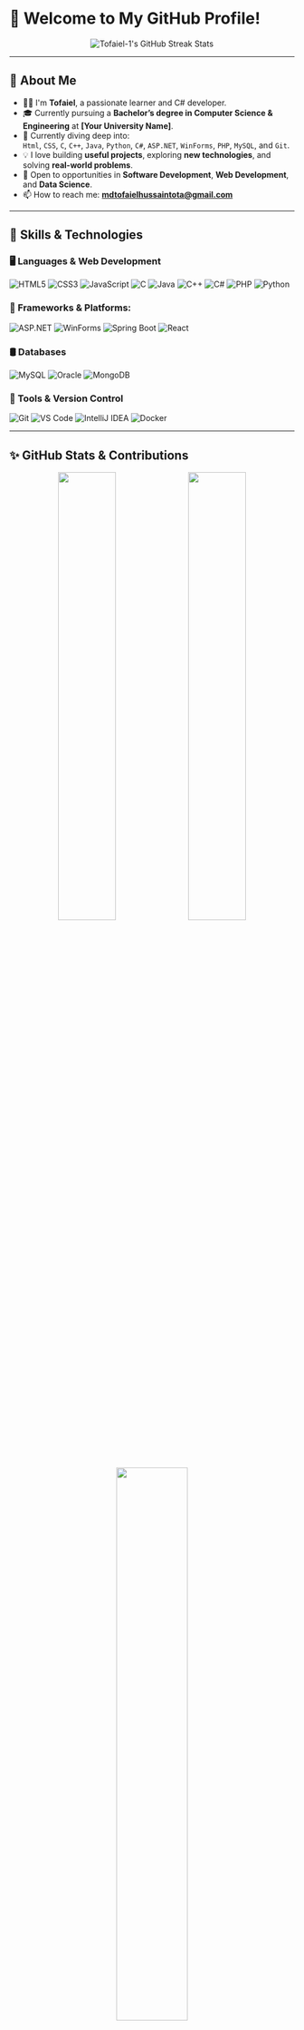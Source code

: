 # 👋 Welcome to My GitHub Profile!

<div align="center">
  <img src="https://github-readme-streak-stats.herokuapp.com/?user=Tofaiel-1&theme=tokyonight&hide_border=true" alt="Tofaiel-1's GitHub Streak Stats" />
</div>

---

## 🧠 About Me

- 👨‍💻 I'm **Tofaiel**, a passionate learner and C# developer.
- 🎓 Currently pursuing a **Bachelor’s degree in Computer Science & Engineering** at **[Your University Name]**.
- 🌱 Currently diving deep into:  
  `Html`, `CSS`, `C`, `C++`, `Java`, `Python`, `C#`, `ASP.NET`, `WinForms`, `PHP`, `MySQL`, and `Git`.
- 💡 I love building **useful projects**, exploring **new technologies**, and solving **real-world problems**.
- 🚀 Open to opportunities in **Software Development**, **Web Development**, and **Data Science**.
- 📫 How to reach me: **mdtofaielhussaintota@gmail.com**

---

## 🚀 Skills & Technologies

### 🖥️ Languages & Web Development
![HTML5](https://img.shields.io/badge/HTML5-E34F26?style=for-the-badge&logo=html5&logoColor=white)
![CSS3](https://img.shields.io/badge/CSS3-1572B6?style=for-the-badge&logo=css3&logoColor=white)
![JavaScript](https://img.shields.io/badge/JavaScript-F7DF1E?style=for-the-badge&logo=javascript&logoColor=black)
![C](https://img.shields.io/badge/C-00599C?style=for-the-badge&logo=c&logoColor=white)
![Java](https://img.shields.io/badge/Java-007396?style=for-the-badge&logo=java&logoColor=white)
![C++](https://img.shields.io/badge/C++-00599C?style=for-the-badge&logo=c%2B%2B&logoColor=white)
![C#](https://img.shields.io/badge/C%23-239120?style=for-the-badge&logo=c-sharp&logoColor=white)
![PHP](https://img.shields.io/badge/PHP-777BB4?style=for-the-badge&logo=php&logoColor=white)
![Python](https://img.shields.io/badge/Python-3776AB?style=for-the-badge&logo=python&logoColor=white)

### 🧰 Frameworks & Platforms:
![ASP.NET](https://img.shields.io/badge/ASP.NET-512BD4?style=for-the-badge&logo=dotnet&logoColor=white)
![WinForms](https://img.shields.io/badge/WinForms-0081CB?style=for-the-badge&logo=windows&logoColor=white)
![Spring Boot](https://img.shields.io/badge/Spring%20Boot-6DB33F?style=for-the-badge&logo=spring-boot&logoColor=white)
![React](https://img.shields.io/badge/React-61DAFB?style=for-the-badge&logo=react&logoColor=black)

### 🛢️ Databases
![MySQL](https://img.shields.io/badge/MySQL-00000F?style=for-the-badge&logo=mysql&logoColor=white)
![Oracle](https://img.shields.io/badge/Oracle-F80000?style=for-the-badge&logo=oracle&logoColor=white)
![MongoDB](https://img.shields.io/badge/MongoDB-47A248?style=for-the-badge&logo=mongodb&logoColor=white)

### 🔧 Tools & Version Control
![Git](https://img.shields.io/badge/Git-F05032?style=for-the-badge&logo=git&logoColor=white)
![VS Code](https://img.shields.io/badge/VS%20Code-007ACC?style=for-the-badge&logo=visual-studio-code&logoColor=white)
![IntelliJ IDEA](https://img.shields.io/badge/IntelliJ%20IDEA-000000?style=for-the-badge&logo=intellij-idea&logoColor=white)
![Docker](https://img.shields.io/badge/Docker-2496ED?style=for-the-badge&logo=docker&logoColor=white)

---

## ✨ GitHub Stats & Contributions

<div align="center">
  <!-- GitHub Stats -->
  <img src="https://github-readme-stats.vercel.app/api?username=Tofaiel-1&show_icons=true&theme=tokyonight&hide_border=true&border_radius=12&include_all_commits=true&count_private=true" width="45%" />
  <!-- GitHub Streak -->
  <img src="https://streak-stats.demolab.com?user=Tofaiel-1&theme=tokyonight&hide_border=true&border_radius=12" width="45%" />
  <!-- Top Languages -->
  <img src="https://github-readme-stats.vercel.app/api/top-langs/?username=Tofaiel-1&layout=donut&theme=tokyonight&hide_border=true&border_radius=12" width="50%" />
</div>

---

### 🐍 GitHub Snake Contribution Animation
<!-- Light Mode -->
![snake gif](https://raw.githubusercontent.com/Tofaiel-1/Tofaiel-1/output/github-contribution-grid-snake.svg)
<!-- Dark Mode (Optional) -->
![snake dark](https://raw.githubusercontent.com/Tofaiel-1/Tofaiel-1/output/github-contribution-grid-snake-dark.svg?palette=github-dark)

## 🏆 GitHub Achievements
![Tofaiel-1's GitHub trophies](https://github-profile-trophy.vercel.app/?username=Tofaiel-1&theme=tokyonight&no-frame=true&column=7)

---

## 📫 Let's Connect

[![Facebook](https://img.shields.io/badge/Facebook-1877F2?style=for-the-badge&logo=facebook&logoColor=white)](https://www.facebook.com/share/1Ar7EsB4kB/)
[![LinkedIn](https://img.shields.io/badge/LinkedIn-0077B5?style=for-the-badge&logo=linkedin&logoColor=white)](https://www.linkedin.com/in/md-tofaiel-hussain-tota-82060525a)
[![Email](https://img.shields.io/badge/Email-D14836?style=for-the-badge&logo=gmail&logoColor=white)](mailto:mdtofaielhussaintota@gmail.com)

---

⭐️ From [Tofaiel-1](https://github.com/Tofaiel-1)
